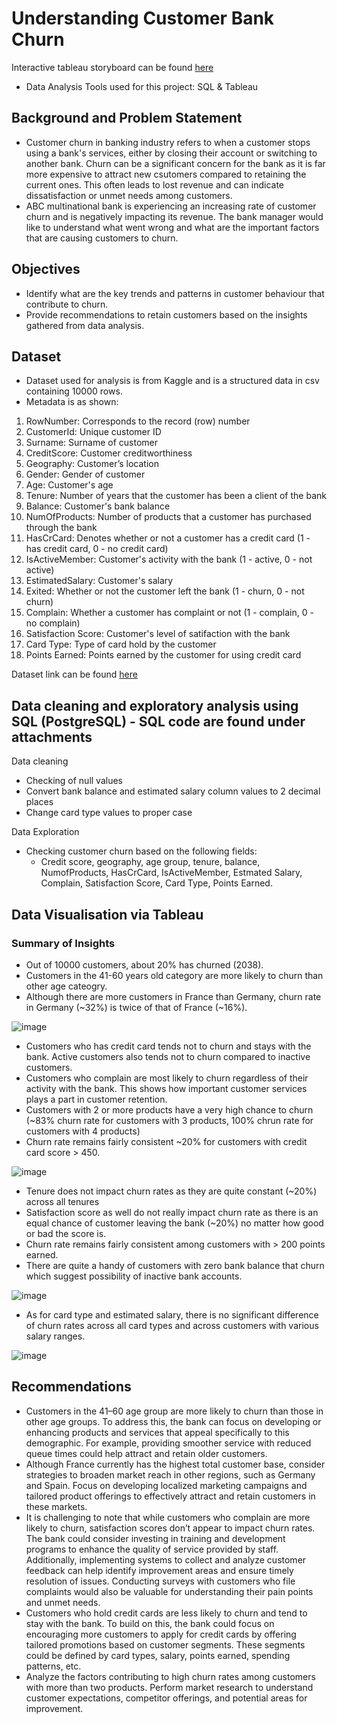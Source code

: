 # Understanding Customer Bank Churn
Interactive tableau storyboard can be found [here](https://public.tableau.com/app/profile/si.yang.neo/viz/BankCustomerChurnAnalysis_17305551284230/BankCustomerChurnStoryboard)
- Data Analysis Tools used for this project: SQL & Tableau

## Background and Problem Statement
- Customer churn in banking industry refers to when a customer stops using a bank's services, either by closing their account or switching to another bank. Churn can be a significant concern for the bank as it is far more expensive to attract new csutomers compared to retaining the current ones. This often leads to lost revenue and can indicate dissatisfaction or unmet needs among customers.
- ABC multinational bank is experiencing an increasing rate of customer churn and is negatively impacting its revenue. The bank manager would like to understand what went wrong and what are the important factors that are causing customers to churn.

## Objectives
- Identify what are the key trends and patterns in customer behaviour that contribute to churn.
- Provide recommendations to retain customers based on the insights gathered from data analysis.

## Dataset
- Dataset used for analysis is from Kaggle and is a structured data in csv containing 10000 rows.
- Metadata is as shown:
1) RowNumber: Corresponds to the record (row) number
2) CustomerId: Unique customer ID
3) Surname: Surname of customer
4) CreditScore: Customer creditworthiness
5) Geography: Customer’s location
6) Gender: Gender of customer
7) Age: Customer's age
8) Tenure: Number of years that the customer has been a client of the bank
9) Balance: Customer's bank balance
10) NumOfProducts: Number of products that a customer has purchased through the bank
11) HasCrCard: Denotes whether or not a customer has a credit card (1 - has credit card, 0 - no credit card)
12) IsActiveMember: Customer's activity with the bank (1 - active, 0 - not active)
13) EstimatedSalary: Customer's salary
14) Exited: Whether or not the customer left the bank (1 - churn, 0 - not churn)
15) Complain: Whether a customer has complaint or not (1 - complain, 0 - no complain)
16) Satisfaction Score: Customer's level of satifaction with the bank
17) Card Type: Type of card hold by the customer
18) Points Earned: Points earned by the customer for using credit card

Dataset link can be found [here](https://www.kaggle.com/datasets/radheshyamkollipara/bank-customer-churn)

## Data cleaning and exploratory analysis using SQL (PostgreSQL) - SQL code are found under attachments
Data cleaning
- Checking of null values
- Convert bank balance and estimated salary column values to 2 decimal places
- Change card type values to proper case

Data Exploration
- Checking customer churn based on the following fields:
  - Credit score, geography, age group, tenure, balance, NumofProducts, HasCrCard, IsActiveMember, Estmated Salary, Complain, Satisfaction Score, Card Type, Points Earned.

## Data Visualisation via Tableau
### Summary of Insights
- Out of 10000 customers, about 20% has churned (2038).
- Customers in the 41-60 years old category are more likely to churn than other age cateogry.
- Although there are more customers in France than Germany, churn rate in Germany (~32%) is twice of that of France (~16%).

![image](https://github.com/user-attachments/assets/b30898b0-18cb-44ca-8643-a160ce4b00fa)

- Customers who has credit card tends not to churn and stays with the bank. Active customers also tends not to churn compared to inactive customers.
- Customers who complain are most likely to churn regardless of their activity with the bank. This shows how important customer services plays a part in customer retention.
- Customers with 2 or more products have a very high chance to churn (~83% churn rate for customers with 3 products, 100% chrun rate for customers with 4 products)
- Churn rate remains fairly consistent ~20% for customers with credit card score > 450.

![image](https://github.com/user-attachments/assets/3d754ff8-ddcb-454b-9a12-23a6e978dab3)

- Tenure does not impact churn rates as they are quite constant (~20%) across all tenures
- Satisfaction score as well do not really impact churn rate as there is an equal chance of customer leaving the bank (~20%) no matter how good or bad the score is.
- Churn rate remains fairly consistent among customers with > 200 points earned.
- There are quite a handy of customers with zero bank balance that churn which suggest possibility of inactive bank accounts.

![image](https://github.com/user-attachments/assets/10abf566-9660-41ce-85d8-c27b73b0273a)

- As for card type and estimated salary, there is no significant difference of churn rates across all card types and across customers with various salary ranges.

![image](https://github.com/user-attachments/assets/0dcff598-fe0a-46c9-a221-4706d3117097)

## Recommendations
- Customers in the 41–60 age group are more likely to churn than those in other age groups. To address this, the bank can focus on developing or enhancing products and services that appeal specifically to this demographic. For example, providing smoother service with reduced queue times could help attract and retain older customers.
- Although France currently has the highest total customer base, consider strategies to broaden market reach in other regions, such as Germany and Spain. Focus on developing localized marketing campaigns and tailored product offerings to effectively attract and retain customers in these markets.
- It is challenging to note that while customers who complain are more likely to churn, satisfaction scores don’t appear to impact churn rates. The bank could consider investing in training and development programs to enhance the quality of service provided by staff. Additionally, implementing systems to collect and analyze customer feedback can help identify improvement areas and ensure timely resolution of issues. Conducting surveys with customers who file complaints would also be valuable for understanding their pain points and unmet needs.
- Customers who hold credit cards are less likely to churn and tend to stay with the bank. To build on this, the bank could focus on encouraging more customers to apply for credit cards by offering tailored promotions based on customer segments. These segments could be defined by card types, salary, points earned, spending patterns, etc.
- Analyze the factors contributing to high churn rates among customers with more than two products. Perform market research to understand customer expectations, competitor offerings, and potential areas for improvement.


  










